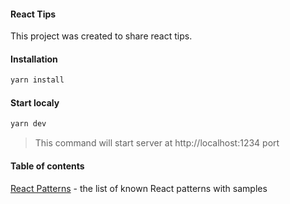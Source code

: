 #### React Tips

This project was created to share react tips.

#### Installation

```javascript
yarn install
```

#### Start localy

```javascript
yarn dev
```

> This command will start server at http://localhost:1234 port

#### Table of contents

[React Patterns](https://github.com/yacheckalin/react-tips/tree/master/react-patterns) - the list of known React patterns with samples
